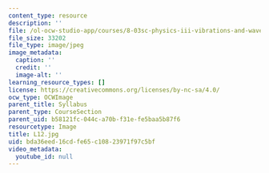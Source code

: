 ```yaml
---
content_type: resource
description: ''
file: /ol-ocw-studio-app/courses/8-03sc-physics-iii-vibrations-and-waves-fall-2016/bda36eed16cdfe65c10823971f97c5bf_L12.jpg
file_size: 33202
file_type: image/jpeg
image_metadata:
  caption: ''
  credit: ''
  image-alt: ''
learning_resource_types: []
license: https://creativecommons.org/licenses/by-nc-sa/4.0/
ocw_type: OCWImage
parent_title: Syllabus
parent_type: CourseSection
parent_uid: b58121fc-044c-a70b-f31e-fe5baa5b87f6
resourcetype: Image
title: L12.jpg
uid: bda36eed-16cd-fe65-c108-23971f97c5bf
video_metadata:
  youtube_id: null
---
```


